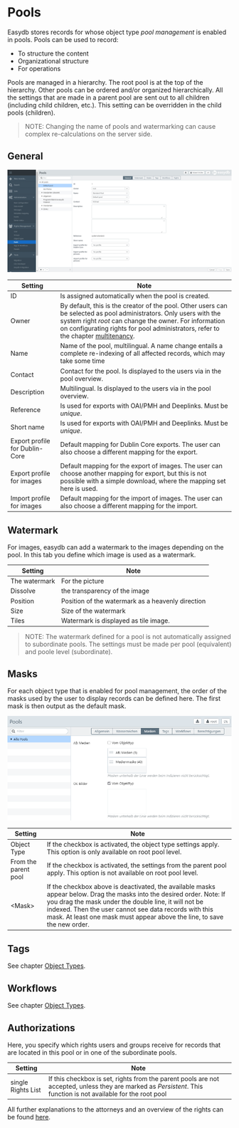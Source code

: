# Pools

Easydb stores records for whose object type *pool management* is enabled in pools. Pools can be used to record:

* To structure the content
* Organizational structure
* For operations

Pools are managed in a hierarchy. The root pool is at the top of the hierarchy. Other pools can be ordered and/or organized hierarchically. All the settings that are made in a parent pool are sent out to all children (including child children, etc.). This setting can be overridden in the child pools (children).

> NOTE: Changing the name of pools and watermarking can cause complex re-calculations on the server side.

## General

![Pool-Management](rights_poolmanagement_en.jpg)


| Setting | Note |
| --- | --- |
|ID|Is assigned automatically when the pool is created.|
|Owner|By default, this is the creator of the pool. Other users can be selected as pool administrators. Only users with the system right *root* can change the owner. For information on configurating rights for pool administrators, refer to the chapter [multitenancy](../../../tutorials/mandanten/mandanten.html).   |
| Name | Name of the pool, multilingual. A name change entails a complete re-indexing of all affected records, which may take some time
|Contact| Contact for the pool. Is displayed to the users via <i class="fa fa-info-circle"> </i> in the pool overview.|
|Description  |Multilingual. Is displayed to the users via <i class="fa fa-info-circle"> </i> in the pool overview.|
|Reference|Is used for exports with OAI/PMH and Deeplinks. Must be *unique*.|
|Short name |Is used for exports with OAI/PMH and Deeplinks. Must be *unique*.|
|Export profile for Dublin-Core|Default mapping for Dublin Core exports. The user can also choose a different mapping for the export.|
|Export profile for images |Default mapping for the export of images. The user can choose another mapping for export, but this is not possible with a simple download, where the mapping set here is used.|
|Import profile for images|Default mapping for the import of images. The user can also choose a different mapping for the import.|


## Watermark

For images, easydb can add a watermark to the images depending on the pool. In this tab you define which image is used as a watermark.

| Setting | Note |
| - | - |
|The watermark | For the picture |
|Dissolve | the transparency of the image |
|Position |Position of the watermark as a heavenly direction |
|Size |Size of the watermark |
| Tiles | Watermark is displayed as tile image. |

> NOTE: The watermark defined for a pool is not automatically assigned to subordinate pools. The settings must be made per pool (equivalent) and poole level (subordinate).

## Masks

For each object type that is enabled for pool management, the order of the masks used by the user to display records can be defined here. The first mask is then output as the default mask.

![*Settings for masks*](masken.png)

| Setting | Note |
| - | - |
| Object Type | If the checkbox is activated, the object type settings apply. This option is only available on root pool level.|
| From the parent pool | If the checkbox is activated, the settings from the parent pool apply. This option is not available on root pool level.|
| &lt;Mask&gt; | If the checkbox above is deactivated, the available masks appear below. Drag the masks into the desired order. Note: If you drag the mask under the double line, it will not be indexed. Then the user cannot see data records with this mask. At least one mask must appear above the line, to save the new order.|



## Tags

See chapter [Object Types](../objecttypes/objecttypes.html#tags).

## Workflows

See chapter [Object Types](../objecttypes/objecttypes.html#workflows).

## Authorizations

Here, you specify which rights users and groups receive for records that are located in this pool or in one of the subordinate pools.

| Setting | Note |
| - | - |
|single Rights List |If this checkbox is set, rights from the parent pools are not accepted, unless they are marked as *Persistent*. This function is not available for the root pool |

All further explanations to the attorneys and an overview of the rights can be found [here](../rightsmanagement/rightsmanagement.html#rights).